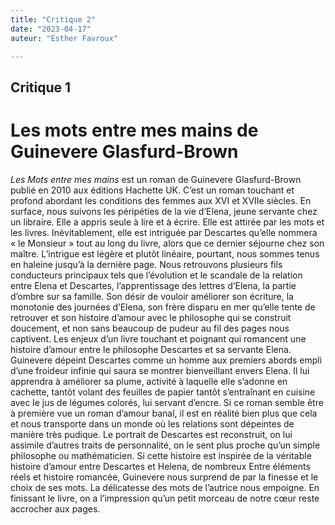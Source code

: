 ```yaml
---
title: "Critique 2"
date: "2023-04-17"
auteur: "Esther Favroux"

---
```


## Critique 1

# Les mots entre mes mains de Guinevere Glasfurd-Brown

*Les Mots entre mes mains* est un roman de Guinevere Glasfurd-Brown publié en 2010 aux éditions Hachette UK. C’est un roman touchant et profond abordant les conditions des femmes aux XVI et XVIIe siècles. En surface, nous suivons les péripéties de la vie d’Elena, jeune servante chez un libraire. Elle a appris seule à lire et à écrire. Elle est attirée par les mots et les livres. Inévitablement, elle est intriguée par Descartes qu’elle nommera « le Monsieur » tout au long du livre, alors que ce dernier séjourne chez son maître.
L’intrigue est légère et plutôt linéaire, pourtant, nous sommes tenus en haleine jusqu’à la dernière page. Nous retrouvons plusieurs fils conducteurs principaux tels que l’évolution et le scandale de la relation entre Elena et Descartes, l’apprentissage des lettres d’Elena, la partie d’ombre sur sa famille. Son désir de vouloir améliorer son écriture, la monotonie des journées d’Elena, son frère disparu en mer qu’elle tente de retrouver et son histoire d’amour avec le philosophe qui se construit doucement, et non sans beaucoup de pudeur au fil des pages nous captivent.
Les enjeux d’un livre touchant et poignant qui romancent une histoire d’amour entre le philosophe Descartes et sa servante Elena.
Guinevere dépeint Descartes comme un homme aux premiers abords empli d’une froideur infinie qui saura se montrer bienveillant envers Elena. Il lui apprendra à améliorer sa plume, activité à laquelle elle s’adonne en cachette, tantôt volant des feuilles de papier tantôt s’entraînant en cuisine avec le jus de légumes colorés, lui servant d’encre. 
Si ce roman semble être à première vue un roman d’amour banal, il est en réalité bien plus que cela et nous transporte dans un monde où les relations sont dépeintes de manière très pudique. 
Le portrait de Descartes est reconstruit, on lui assimile d’autres traits de personnalité, on le sent plus proche qu’un simple philosophe ou mathématicien. Si cette histoire est inspirée de la véritable histoire d’amour entre Descartes et Helena, de nombreux
Entre éléments réels et histoire romancée, Guinevere nous surprend de par la finesse et le choix de ses mots. La délicatesse des mots de l’autrice nous empoigne. En finissant le livre, on a l’impression qu’un petit morceau de notre cœur reste accrocher aux pages. 


